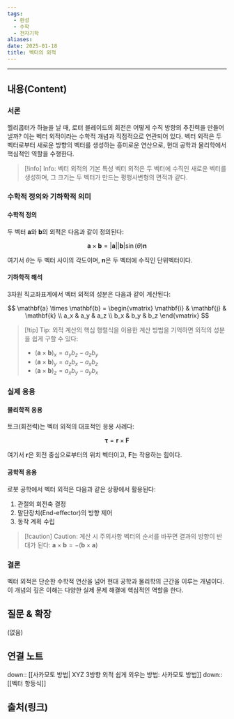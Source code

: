 ```yaml
---
tags:
  - 완성
  - 수학
  - 전자기학
aliases: 
date: 2025-01-18
title: 벡터의 외적
---
```



---

## 내용(Content)

### 서론

헬리콥터가 하늘을 날 때, 로터 블레이드의 회전은 어떻게 수직 방향의 추진력을 만들어낼까? 이는 벡터 외적이라는 수학적 개념과 직접적으로 연관되어 있다. 벡터 외적은 두 벡터로부터 새로운 방향의 벡터를 생성하는 흥미로운 연산으로, 현대 공학과 물리학에서 핵심적인 역할을 수행한다.

> [!info] Info: 벡터 외적의 기본 특성
> 벡터 외적은 두 벡터에 수직인 새로운 벡터를 생성하며, 그 크기는 두 벡터가 만드는 평행사변형의 면적과 같다.

### 수학적 정의와 기하학적 의미

#### 수학적 정의

두 벡터 $\mathbf{a}$와 $\mathbf{b}$의 외적은 다음과 같이 정의된다:

$$
\mathbf{a} \times \mathbf{b} = |\mathbf{a}||\mathbf{b}|\sin(\theta)\mathbf{n}
$$

여기서 $\theta$는 두 벡터 사이의 각도이며, $\mathbf{n}$은 두 벡터에 수직인 단위벡터이다.

#### 기하학적 해석

3차원 직교좌표계에서 벡터 외적의 성분은 다음과 같이 계산된다:

$$
\mathbf{a} \times \mathbf{b} = \begin{vmatrix} 
\mathbf{i} & \mathbf{j} & \mathbf{k} \\
a_x & a_y & a_z \\
b_x & b_y & b_z
\end{vmatrix}
$$

> [!tip] Tip: 외적 계산의 핵심
> 행렬식을 이용한 계산 방법을 기억하면 외적의 성분을 쉽게 구할 수 있다:
> * $(\mathbf{a} \times \mathbf{b})_x = a_yb_z - a_zb_y$
> * $(\mathbf{a} \times \mathbf{b})_y = a_zb_x - a_xb_z$
> * $(\mathbf{a} \times \mathbf{b})_z = a_xb_y - a_yb_x$

### 실제 응용

#### 물리학적 응용

토크(회전력)는 벡터 외적의 대표적인 응용 사례다:

$$
\boldsymbol{\tau} = \mathbf{r} \times \mathbf{F}
$$

여기서 $\mathbf{r}$은 회전 중심으로부터의 위치 벡터이고, $\mathbf{F}$는 작용하는 힘이다.

#### 공학적 응용

로봇 공학에서 벡터 외적은 다음과 같은 상황에서 활용된다:

1. 관절의 회전축 결정
2. 말단장치(End-effector)의 방향 제어
3. 동작 계획 수립

> [!caution] Caution: 계산 시 주의사항
> 벡터의 순서를 바꾸면 결과의 방향이 반대가 된다:
> $\mathbf{a} \times \mathbf{b} = -(\mathbf{b} \times \mathbf{a})$

### 결론

벡터 외적은 단순한 수학적 연산을 넘어 현대 공학과 물리학의 근간을 이루는 개념이다. 이 개념의 깊은 이해는 다양한 실제 문제 해결에 핵심적인 역할을 한다.

## 질문 & 확장

(없음)

## 연결 노트

down:: [[사카모토 방법| XYZ 3방향 외적 쉽게 외우는 방법: 사카모토 방법]]
down:: [[벡터 항등식]]

## 출처(링크)






